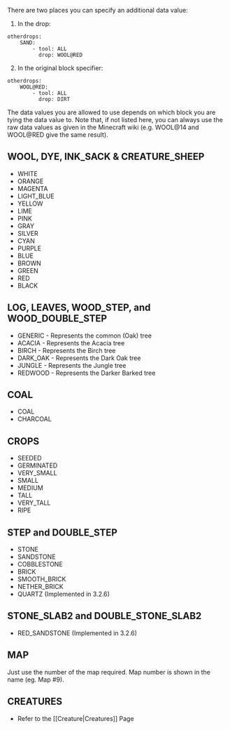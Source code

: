 There are two places you can specify an additional data value:

1. In the drop:
```
otherdrops:
    SAND:
        - tool: ALL
          drop: WOOL@RED
```

2. In the original block specifier:
```
otherdrops:
    WOOL@RED:
        - tool: ALL
          drop: DIRT
```

The data values you are allowed to use depends on which block you are tying the data value to. Note that, if not listed here, you can always use the raw data values as given in the Minecraft wiki (e.g. WOOL@14 and WOOL@RED give the same result).

## WOOL, DYE, INK_SACK & CREATURE_SHEEP
* WHITE
* ORANGE
* MAGENTA
* LIGHT_BLUE
* YELLOW
* LIME
* PINK
* GRAY
* SILVER
* CYAN
* PURPLE
* BLUE
* BROWN
* GREEN
* RED
* BLACK

## LOG, LEAVES, WOOD_STEP, and WOOD_DOUBLE_STEP
* GENERIC - Represents the common (Oak) tree
* ACACIA - Represents the Acacia tree
* BIRCH	- Represents the Birch tree
* DARK_OAK - Represents the Dark Oak tree
* JUNGLE - Represents the Jungle tree
* REDWOOD - Represents the Darker Barked tree

## COAL
* COAL
* CHARCOAL

## CROPS
* SEEDED
* GERMINATED
* VERY_SMALL
* SMALL
* MEDIUM
* TALL
* VERY_TALL
* RIPE

## STEP and DOUBLE_STEP
* STONE
* SANDSTONE
* COBBLESTONE
* BRICK
* SMOOTH_BRICK
* NETHER_BRICK
* QUARTZ (Implemented in 3.2.6)

## STONE_SLAB2 and DOUBLE_STONE_SLAB2
* RED_SANDSTONE (Implemented in 3.2.6)

## MAP
Just use the number of the map required.  Map number is shown in the name (eg. Map #9).

## CREATURES
* Refer to the [[Creature|Creatures]] Page